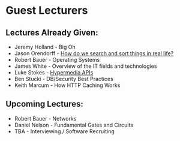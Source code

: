 Guest Lecturers
===============


Lectures Already Given:
----------------------
  * Jeremy Holland - Big Oh
  * Jason Orendorff - [How do we search and sort things in real life?](http://jorendorff.github.com/hackday/2012/library/)
  * Robert Bauer - Operating Systems
  * James White - Overview of the IT fields and technologies
  * Luke Stokes - [Hypermedia APIs](http://slidesha.re/KLP8N6)
  * Ben Stucki - DB/Security Best Practices
  * Keith Marcum - How HTTP Caching Works

Upcoming Lectures:
------------------
  * Robert Bauer - Networks
  * Daniel Nelson - Fundamental Gates and Circuits
  * TBA - Interviewing / Software Recruiting
